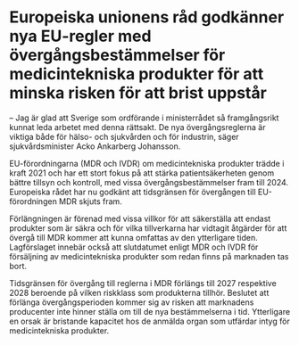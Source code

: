 # Europeiska unionens råd godkänner nya EU-regler med övergångsbestämmelser för medicintekniska produkter för att minska risken för att brist uppstår

– Jag är glad att Sverige som ordförande i ministerrådet så framgångsrikt kunnat leda arbetet med denna rättsakt. De nya övergångsreglerna är viktiga både för hälso\- och sjukvården och för industrin, säger sjukvårdsminister Acko Ankarberg Johansson.

EU\-förordningarna (MDR och IVDR) om medicintekniska produkter trädde i kraft 2021 och har ett stort fokus på att stärka patientsäkerheten genom bättre tillsyn och kontroll, med vissa övergångsbestämmelser fram till 2024\. Europeiska rådet har nu godkänt att tidsgränsen för övergången till EU\-förordningen MDR skjuts fram.

Förlängningen är förenad med vissa villkor för att säkerställa att endast produkter som är säkra och för vilka tillverkarna har vidtagit åtgärder för att övergå till MDR kommer att kunna omfattas av den ytterligare tiden. Lagförslaget innebär också att slutdatumet enligt MDR och IVDR för försäljning av medicintekniska produkter som redan finns på marknaden tas bort.

Tidsgränsen för övergång till reglerna i MDR förlängs till 2027 respektive 2028 beroende på vilken riskklass som produkterna tillhör. Beslutet att förlänga övergångsperioden kommer sig av risken att marknadens producenter inte hinner ställa om till de nya bestämmelserna i tid. Ytterligare en orsak är bristande kapacitet hos de anmälda organ som utfärdar intyg för medicintekniska produkter.
